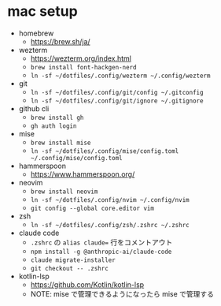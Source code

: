 # mac setup

- homebrew
  - https://brew.sh/ja/
- wezterm
  - https://wezterm.org/index.html
  - `brew install font-hackgen-nerd`
  - `ln -sf ~/dotfiles/.config/wezterm ~/.config/wezterm`
- git
  - `ln -sf ~/dotfiles/.config/git/config ~/.gitconfig`
  - `ln -sf ~/dotfiles/.config/git/ignore ~/.gitignore`
- github cli
  - `brew install gh`
  - `gh auth login`
- mise
  - `brew install mise`
  - `ln -sf ~/dotfiles/.config/mise/config.toml ~/.config/mise/config.toml`
- hammerspoon
  - https://www.hammerspoon.org/
- neovim
  - `brew install neovim`
  - `ln -sf ~/dotfiles/.config/nvim ~/.config/nvim`
  - `git config --global core.editor vim`
- zsh
  - `ln -sf ~/dotfiles/.config/zsh/.zshrc ~/.zshrc`
- claude code
  - `.zshrc` の `alias claude=` 行をコメントアウト
  - `npm install -g @anthropic-ai/claude-code`
  - `claude migrate-installer`
  - `git checkout -- .zshrc`
- kotlin-lsp
  - https://github.com/Kotlin/kotlin-lsp
  - NOTE: mise で管理できるようになったら mise で管理する
